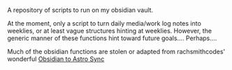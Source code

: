 A repository of scripts to run on my obsidian vault.

At the moment, only a script to turn daily media/work log notes into weeklies, 
or at least vague structures hinting at weeklies. However, the generic manner 
of these functions hint toward future goals.... Perhaps....

Much of the obsidian functions are stolen or adapted from rachsmithcodes'
wonderful [Obsidian to Astro Sync](https://github.com/rachsmithcodes/obsidian-to-astro-sync/tree/main)